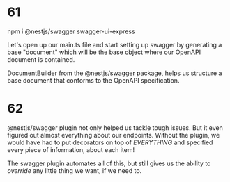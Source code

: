 # 61
npm i @nestjs/swagger swagger-ui-express

Let's open up our main.ts file and start setting up swagger by generating a base "document" which will be the base object where our OpenAPI document is contained.

DocumentBuilder from the @nestjs/swagger package, helps us structure a base document that conforms to the OpenAPI specification.

# 62
@nestjs/swagger plugin not only helped us tackle tough issues. But it even figured out almost everything about our endpoints.
Without the plugin, we would have had to put decorators on top of *EVERYTHING* and specified every piece of information, about each item!

The swagger plugin automates all of this, but still gives us the ability to *override* any little thing we want, if we need to.